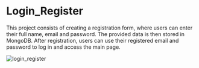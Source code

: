 # Login_Register

This project consists of creating a registration form, where users can enter their full name, email and password. The provided data is then stored in MongoDB. After registration, users can use their registered email and password to log in and access the main page.

![login_register](https://github.com/spark353/Login_Register/assets/166623238/dba27811-150d-4e12-88f1-7226683d1513)


